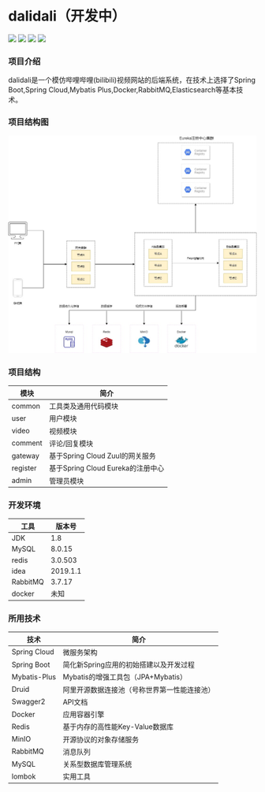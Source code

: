 # dalidali（开发中）

[![](https://img.shields.io/badge/dalidali-后端项目-green.svg)](https://github.com/chenzijia12300/dalidali)
[![](https://img.shields.io/badge/vue-dalidali-前端项目-green.svg)](https://github.com/chenzijia12300/vue-dalidali)
[![](https://img.shields.io/badge/个人博客-学习笔记-green.svg)](https://chenzijia12300.github.io)
![](https://img.shields.io/badge/QQ号-771240658-green.svg)
### 项目介绍
dalidali是一个模仿哔哩哔哩(bilibili)视频网站的后端系统，在技术上选择了Spring Boot,Spring Cloud,Mybatis Plus,Docker,RabbitMQ,Elasticsearch等基本技术。

### 项目结构图
![dalidali项目结构图](https://github.com/chenzijia12300/dalidali/blob/master/%E5%93%92%E7%90%86%E5%93%92%E7%90%86%E7%BB%93%E6%9E%84%E5%9B%BE.jpg)

### 项目结构
|模块|简介|
|----|----|
|common|工具类及通用代码模块|
|user|用户模块|
|video|视频模块|
|comment|评论/回复模块|
|gateway|基于Spring Cloud Zuul的网关服务|
|register|基于Spring Cloud Eureka的注册中心|
|admin|管理员模块|

### 开发环境
|工具|版本号|
|----|----|
|JDK|1.8|
|MySQL|8.0.15|
|redis|3.0.503|
|idea|2019.1.1|
|RabbitMQ|3.7.17|
|docker|未知|


### 所用技术
|技术|简介|
|----|----|
|Spring Cloud| 微服务架构 |
|Spring Boot| 简化新Spring应用的初始搭建以及开发过程|
|Mybatis-Plus| Mybatis的增强工具包（JPA+Mybatis）|
|Druid|阿里开源数据连接池（号称世界第一性能连接池）|
|Swagger2|API文档|
|Docker|应用容器引擎|
|Redis|基于内存的高性能Key-Value数据库|
|MinIO|开源协议的对象存储服务|
|RabbitMQ|消息队列|
|MySQL|关系型数据库管理系统|
|lombok|实用工具|
